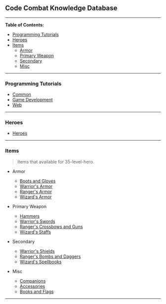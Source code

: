 ## Code Combat Knowledge Database

___


**Table of Contents:**
+ [Programming Tutorials](#programming-tutorials)
+ [Heroes](#heroes)
+ [Items](#items)
    - [Armor](#armor)
    - [Primary Weapon](#primary-weapon)
    - [Secondary](#secondary)
    - [Misc](#misc)

___

### Programming Tutorials
+ [Common](000_common/)
+ [Game Development](000_gamedev/)
+ [Web](000_web/)

___


### Heroes
+ [Heroes](000_heroes/)

___


### Items

> Items that available for 35-level-hero.

+ Armor
    + [Boots and Gloves](000_armor_boots/)
    + [Warrior's Armor](000_armor_war/)
    + [Ranger's Armor](000_armor_ran/)
    + [Wizard's Armor](000_armor_wiz/)

+ Primary Weapon
    + [Hammers](000_hammers/)
    + [Warrior's Swords](000_prime_war/)
    + [Ranger's Crossbows and Guns](000_prime_ran/)
    + [Wizard's Staffs](000_prime_wiz/)

+ Secondary
    + [Warrior's Shields](000_second_war/)
    + [Ranger's Bombs and Daggers](000_second_ran/)
    + [Wizard's Spellbooks](000_second_wiz/)

+ Misc
    + [Companions](000_companions/)
    + [Accessories](000_accessories/)
    + [Books and Flags](000_books/)

___
